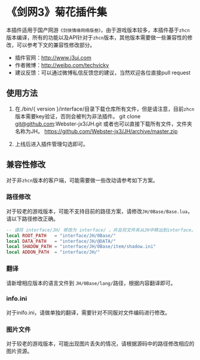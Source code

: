 《剑网3》菊花插件集
==================
本插件适用于国产网游```《剑侠情缘网络版叁》```，由于游戏版本较多，本插件基于```zhcn```版本编译，所有的功能以及API针对于```zhcn```版本，其他版本需要做一些兼容性的修改，可以参考下文的兼容性修改部分。

* 插件官网：http://www.j3ui.com
* 作者微博：http://weibo.com/techvicky
* 建议反馈：可以通过微博私信反馈您的建议，当然欢迎各位直接pull request

使用方法
-----------------------
1. 在./bin/{ version }/interface/目录下载仓库所有文件，但是请注意，目前```zhcn```版本需要key验证，否则会被判为非法插件。
		git clone git@github.com:Webster-jx3/JH.git
		或者也可以直接下载所有文件，文件夹名称为JH。
		https://github.com/Webster-jx3/JH/archive/master.zip

2. 上线后进入插件管理勾选即可。

兼容性修改
-----------------------
对于非```zhcn```版本的客户端，可能需要做一些改动请参考如下方案。

### 路径修改
对于较老的游戏版本，可能不支持目前的路径方案，请修改```JH/0Base/Base.lua```，请以下路径修改正确。
```lua
-- 请将 interface/JH/ 修改为 interface/ ，并且将文件夹从JH中移出到interface。
local ROOT_PATH   = "interface/JH/0Base/"
local DATA_PATH   = "interface/JH/@DATA/"
local SHADOW_PATH = "interface/JH/0Base/item/shadow.ini"
local ADDON_PATH  = "interface/JH/"
```
### 翻译
请新增相应版本的语言文件到 ```JH/0Base/lang/```路径，根据内容翻译即可。

### info.ini
对于inifo.ini，请做单独的翻译，需要针对不同服对文件编码进行修改。

### 图片文件
对于较老的游戏版本，可能出现图片丢失的情况，请根据源码中的路径修改相应的图片资源。